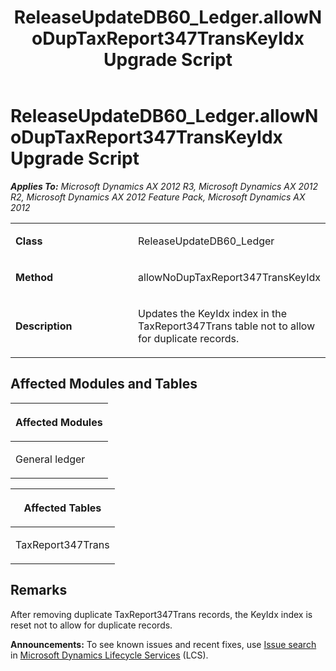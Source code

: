 ﻿---
title: ReleaseUpdateDB60_Ledger.allowNoDupTaxReport347TransKeyIdx Upgrade Script
TOCTitle: ReleaseUpdateDB60_Ledger.allowNoDupTaxReport347TransKeyIdx Upgrade Script
ms:assetid: 23910781-1c05-e3e0-b19b-9db85946a37b
ms:mtpsurl: https://msdn.microsoft.com/en-us/library/JJ684977(v=AX.60)
ms:contentKeyID: 49707180
ms.date: 05/18/2015
mtps_version: v=AX.60
---

# ReleaseUpdateDB60\_Ledger.allowNoDupTaxReport347TransKeyIdx Upgrade Script 


_**Applies To:** Microsoft Dynamics AX 2012 R3, Microsoft Dynamics AX 2012 R2, Microsoft Dynamics AX 2012 Feature Pack, Microsoft Dynamics AX 2012_

<table>
<colgroup>
<col style="width: 50%" />
<col style="width: 50%" />
</colgroup>
<tbody>
<tr class="odd">
<td><p><strong>Class</strong></p></td>
<td><p>ReleaseUpdateDB60_Ledger</p></td>
</tr>
<tr class="even">
<td><p><strong>Method</strong></p></td>
<td><p>allowNoDupTaxReport347TransKeyIdx</p></td>
</tr>
<tr class="odd">
<td><p><strong>Description</strong></p></td>
<td><p>Updates the KeyIdx index in the TaxReport347Trans table not to allow for duplicate records.</p></td>
</tr>
</tbody>
</table>


## Affected Modules and Tables

<table>
<colgroup>
<col style="width: 100%" />
</colgroup>
<thead>
<tr class="header">
<th><p>Affected Modules</p></th>
</tr>
</thead>
<tbody>
<tr class="odd">
<td><p>General ledger</p></td>
</tr>
</tbody>
</table>


<table>
<colgroup>
<col style="width: 100%" />
</colgroup>
<thead>
<tr class="header">
<th><p>Affected Tables</p></th>
</tr>
</thead>
<tbody>
<tr class="odd">
<td><p>TaxReport347Trans</p></td>
</tr>
</tbody>
</table>


## Remarks

After removing duplicate TaxReport347Trans records, the KeyIdx index is reset not to allow for duplicate records.

  
**Announcements:** To see known issues and recent fixes, use [Issue search](http://go.microsoft.com/fwlink/?linkid=389258) in [Microsoft Dynamics Lifecycle Services](http://go.microsoft.com/fwlink/?linkid=306505) (LCS).

